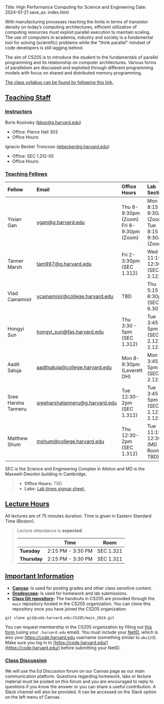 Title: High Performance Computing for Science and Engineering
Date: 2024-01-21
save_as: index.html

With manufacturing processes reaching the limits in terms of transistor density on today’s computing architectures, efficient utilization of computing resources must exploit parallel execution to maintain scaling. The use of computers in academia, industry and society is a fundamental tool for solving (scientific) problems while the "think parallel" mindset of code developers is still lagging behind.

The aim of CS205 is to introduce the student to the fundamentals of parallel programming and its relationship on computer architectures. Various forms of parallelism are discussed and exploited through different programming models with focus on shared and distributed memory programming.

<a href="./pages/syllabus.html">The class syllabus can be found by following this link.</a>


## <a id="staff"></a><a class="anchor-link" href="#staff">Teaching Staff</a>

<!-- The preferred way to reach the instructors for delicate matters is at <cs205-staff@g.harvard.edu>. -->


### <a id="instructor"></a><a class="anchor-link" href="#instructor">Instructors</a>

Boris Kozinsky (<bkoz@g.harvard.edu>)
<!-- TODO: Fill  -->
* Office: Pierce Hall 303
* Office Hours:


Ignacio Becker Troncoso (<iebecker@g.harvard.edu>)
<!-- TODO: Fill  -->
* Office: SEC 1.312-05
* Office Hours:

### <a id="tf"></a><a class="anchor-link" href="#tf">Teaching Fellows</a>
<!-- TODO: Fill Office hours and Labs -->
| Fellow                      | Email                                  | Office Hours | Lab Section |
|:----------------------------|:---------------------------------------|:-------------|:------------|
| Yixian Gan                   | <ygan@g.harvard.edu>               | Thu 8-9:30pm (Zoom)<br>Fri 8-9:30pm (Zoom)  | Mon 8:15-9:30am (Zoom)<br>Tue 8:15-9:30am (Zoom)|
| Tanner Marsh              | <tam997@g.harvard.edu>   | Fri 2-3:30pm (SEC 1.312) | Wed 11:15-12:30pm (SEC 2.122)  |
| Vlad Cainamisir         | <vcainamisir@college.harvard.edu>     | TBD| Thu 5:15-6:30pm (SEC 6.301) |
| Hongyi Sun              | <hongyi_sun@fas.harvard.edu>          |Thu 3:30 - 5pm (SEC 1.312) | Tue 3:45-5pm (SEC 2.122 + 2.123)|
| Aadit Saluja             | <aaditsaluja@college.harvard.edu>        | Mon 8-9:30pm (Leverett DH) | Mon 3:45-5pm (SEC 2.122)    |
| Sree Harsha Tanneru             | <sreeharshatanneru@g.harvard.edu>        |Tue 12:30-2pm (SEC 1.312)  | Tue 3:45-5pm (SEC 2.122 + 2.123)    |
| Matthew Shum             | <mshum@college.harvard.edu>        | Thu 12:30-2pm (SEC 1.312)  |Tue 11:15-12:30pm (MD Room TBD)    |

SEC is the Science and Engineering Complex in Allston and MD is the Maxwell-Dworkin building in Cambridge.

> * **Office Hours:** TBD
> * **Labs:** <a href="https://docs.google.com/spreadsheets/d/1w9WryKCfZ--RGjEujGyqUGi36t-x5X79A_v0mTyAI64/edit?usp=sharing" target="_blank">Lab times signup sheet.</a>

## <a id="hours"></a><a class="anchor-link" href="#hours">Lecture Hours</a>

All lectures are of 75 minutes duration. Time is given in Eastern Standard Time (Boston).
> Lecture attendance is **expected**:
>
> |              | Time           | Room      |
> |--------------|----------------|-----------|
> | **Tuesday**  | 2:15 PM - 3:30 PM | SEC 1.321 |
> | **Thursday** | 2:15 PM - 3:30 PM | SEC 1.321 |


## <a id="important"></a><a class="anchor-link" href="#important">Important Information</a>

* **[Canvas](https://canvas.harvard.edu/courses/128330):** Is used for posting grades and other class sensitive content.
* **[Gradescope](https://canvas.harvard.edu/courses/128330/external_tools/101445?display=borderless):** Is used for homework and lab submissions.
* **[Class Git repository](https://code.harvard.edu/CS205/main_2024):** The handouts in CS205 are provided through the `main` repository hosted in the CS205 organization. You can clone this repository once you have joined the CS205 organization.

```
git clone git@code.harvard.edu:CS205/main_2024.git
```

You can request membership in the CS205 organization by filling out [this form ](https://canvas.harvard.edu/courses/128330/assignments/796230)(using your `.harvard.edu` email). You  must include your [NetID](https://harvard.service-now.com/ithelp?id=kb_article&sys_id=507aca5a1b653700efd8a79b2d4bcb59), which is also your <https://code.harvard.edu> username (something similar to `abc123`). Make sure you log in to [https://code.harvard.edu/](https://code.harvard.edu/) before submitting your NetID.

### <a id="class-forum"></a><a class="anchor-link" href="#class-forum">Class Discussion</a>

We will use the Ed Discussion forum on our Canvas page as our main communication platform. Questions regarding homework, labs or lecture material must be posted on this forum and you are encouraged to reply to questions if you know the answer or you can share a useful contribution. A Slack channel will also be provided. It can be accessed on the Slack option on the left menu of Canvas.
